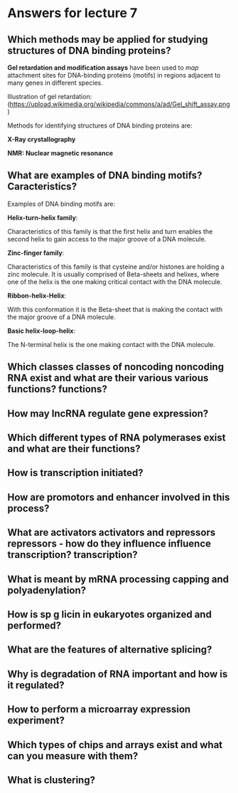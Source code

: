 # Answers for lecture 7

## Which methods may be applied for studying structures of DNA binding proteins?

**Gel retardation and modification assays** have been used to *map* attachment sites for DNA-binding proteins (motifs) in regions adjacent to many genes in different species.

Illustration of gel retardation:
(https://upload.wikimedia.org/wikipedia/commons/a/ad/Gel_shift_assay.png)

Methods for identifying structures of DNA binding proteins are:

**X-Ray crystallography**

**NMR: Nuclear magnetic resonance**

## What are examples of DNA binding motifs? Caracteristics?

Examples of DNA binding motifs are:

**Helix-turn-helix family**:

Characteristics of this family is that the first helix and turn enables the second helix to gain access to the major groove of a DNA molecule.

**Zinc-finger family**:

Characteristics of this family is that cysteine and/or histones are holding a zinc molecule. It is usually comprised of Beta-sheets and helixes, where one of the helix is the one making critical contact with the DNA molecule.

**Ribbon-helix-Helix**:

With this conformation it is the Beta-sheet that is making the contact with the major groove of a DNA molecule.

**Basic helix-loop-helix**:

The N-terminal helix is the one making contact with the DNA molecule.

## Which classes classes of noncoding noncoding RNA exist and what are their various various functions? functions?



## How may lncRNA regulate gene expression?



## Which different types of RNA polymerases exist and what are their functions?



## How is transcription initiated?



## How are promotors and enhancer involved in this process?



## What are activators activators and repressors repressors ‐ how do they influence influence transcription? transcription?



## What is meant by mRNA processing capping and polyadenylation?



## How is sp g licin in eukaryotes organized and performed?



## What are the features of alternative splicing?



## Why is degradation of RNA important and how is it regulated?



## How to perform a microarray expression experiment?



## Which types of chips and arrays exist and what can you measure with them?




## What is clustering?
